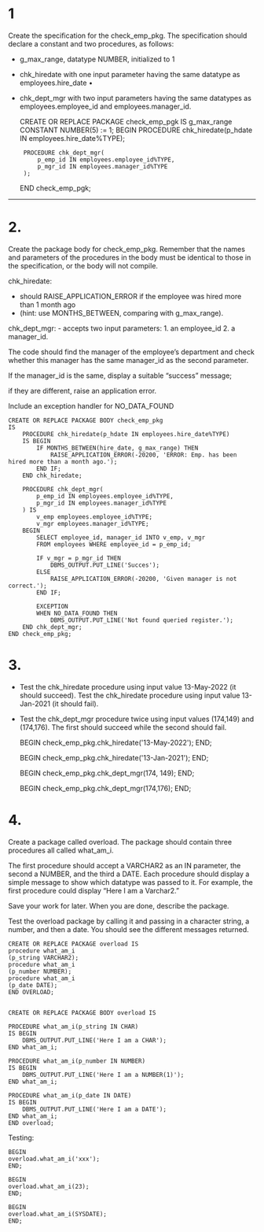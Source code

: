 # 1
Create the specification for the check_emp_pkg. 
The specification should declare a constant and two procedures, as follows: 

 - g_max_range, datatype NUMBER, initialized to 1 
 - chk_hiredate with one input parameter having the same datatype as employees.hire_date •
 - chk_dept_mgr with two input parameters having the same datatypes as employees.employee_id and employees.manager_id.


    CREATE OR REPLACE PACKAGE check_emp_pgk
    IS
        g_max_range CONSTANT NUMBER(5) := 1;
    BEGIN
        PROCEDURE chk_hiredate(p_hdate IN employees.hire_date%TYPE);

        PROCEDURE chk_dept_mgr(
            p_emp_id IN employees.employee_id%TYPE,
            p_mgr_id IN employees.manager_id%TYPE
        );
    END check_emp_pgk;

---

# 2.
Create the package body for check_emp_pkg. 
Remember that the names and parameters of the procedures 
in the body must be identical to those in the specification, 
or the body will not compile.

chk_hiredate: 
 - should RAISE_APPLICATION_ERROR if the employee was hired more than 1 month ago 
 - (hint: use MONTHS_BETWEEN, comparing with g_max_range).

chk_dept_mgr: 
    - accepts two input parameters: 
        1. an employee_id 
        2. a manager_id. 

The code should find the manager of the employee’s department 
and check whether this manager has the same manager_id as the second parameter. 

If the manager_id is the same, display a suitable “success” message; 

if they are different, raise an application error. 

Include an exception handler for NO_DATA_FOUND 


    CREATE OR REPLACE PACKAGE BODY check_emp_pkg 
    IS
        PROCEDURE chk_hiredate(p_hdate IN employees.hire_date%TYPE)
        IS BEGIN
            IF MONTHS_BETWEEN(hire_date, g_max_range) THEN
                RAISE_APPLICATION_ERROR(-20200, 'ERROR: Emp. has been hired more than a month ago.');
            END IF;
        END chk_hiredate;

        PROCEDURE chk_dept_mgr(
            p_emp_id IN employees.employee_id%TYPE,
            p_mgr_id IN employees.manager_id%TYPE
        ) IS 
            v_emp employees.employee_id%TYPE;
            v_mgr employees.manager_id%TYPE;
        BEGIN
            SELECT employee_id, manager_id INTO v_emp, v_mgr
            FROM employees WHERE employee_id = p_emp_id;

            IF v_mgr = p_mgr_id THEN
                DBMS_OUTPUT.PUT_LINE('Succes');
            ELSE
                RAISE_APPLICATION_ERROR(-20200, 'Given manager is not correct.');
            END IF;

            EXCEPTION
            WHEN NO_DATA_FOUND THEN
                DBMS_OUTPUT.PUT_LINE('Not found queried register.');    
        END chk_dept_mgr;
    END check_emp_pkg;

# 3.
 - Test the chk_hiredate procedure using input value 13-May-2022 (it should succeed). Test the chk_hiredate procedure using input value 13-Jan-2021 (it should fail).
 - Test the chk_dept_mgr procedure twice using input values (174,149) and (174,176). The first should succeed while the second should fail.

    BEGIN
    check_emp_pkg.chk_hiredate('13-May-2022');
    END;

    BEGIN
    check_emp_pkg.chk_hiredate('13-Jan-2021');
    END;

    BEGIN
    check_emp_pkg.chk_dept_mgr(174, 149);
    END;

    BEGIN
    check_emp_pkg.chk_dept_mgr(174,176);
    END;

# 4.
Create a package called overload. 
The package should contain three procedures all called what_am_i. 

The first procedure should accept a VARCHAR2 as an IN parameter,
the second a NUMBER, and the third a DATE. 
Each procedure should display a simple message to show which datatype was passed to it. 
For example, the first procedure could display “Here I am a Varchar2.” 

Save your work for later. When you are done, describe the package.

Test the overload package by calling it and passing in a character string, a number, and then a date. 
You should see the different messages returned.


    CREATE OR REPLACE PACKAGE overload IS
    procedure what_am_i
    (p_string VARCHAR2);
    procedure what_am_i
    (p_number NUMBER);
    procedure what_am_i
    (p_date DATE);
    END OVERLOAD;


    CREATE OR REPLACE PACKAGE BODY overload IS

    PROCEDURE what_am_i(p_string IN CHAR)
    IS BEGIN
        DBMS_OUTPUT.PUT_LINE('Here I am a CHAR');
    END what_am_i;
    
    PROCEDURE what_am_i(p_number IN NUMBER)
    IS BEGIN
        DBMS_OUTPUT.PUT_LINE('Here I am a NUMBER(1)');
    END what_am_i;
    
    PROCEDURE what_am_i(p_date IN DATE)
    IS BEGIN
        DBMS_OUTPUT.PUT_LINE('Here I am a DATE');
    END what_am_i; 
    END overload;

Testing:

    BEGIN
    overload.what_am_i('xxx'); 
    END;

    BEGIN
    overload.what_am_i(23); 
    END;

    BEGIN
    overload.what_am_i(SYSDATE);
    END;

